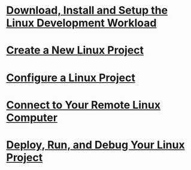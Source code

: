 # [Download, Install and Setup the Linux Development Workload](download-install-and-setup-the-linux-development-workload.md)
# [Create a New Linux Project](create-a-new-linux-project.md)
# [Configure a Linux Project](configure-a-linux-project.md)
# [Connect to Your Remote Linux Computer](connect-to-your-remote-linux-computer.md)
# [Deploy, Run, and Debug Your Linux Project](deploy-run-and-debug-your-linux-project.md)

<!--HONumber=Jan17_HO1-->


